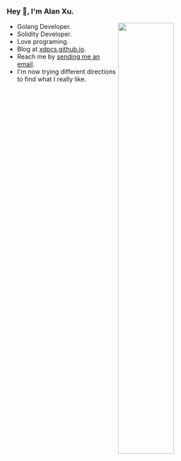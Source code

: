 ### Hey 👋, I'm Alan Xu.

<a href="https://github.com/XdpCs">
  <img align="right" src="https://github-readme-stats-git-masterrstaa-rickstaa.vercel.app/api?username=XdpCs&show_icons=true&include_all_commits=true&hide=issues&cache_seconds=1800&title_color=000&icon_color=0099ff&count_private=true&text_color=000&bg_color=ffffff&hide_border=true" width="50%"/>
</a>

* Golang Developer.
* Solidity Developer.
* Love programing.
* Blog at [xdpcs.github.io](https://xdpcs.github.io).
* Reach me by [sending me an email](mailto:xdpcsyy@gmail.com).
* I'm now trying different directions to find what I really like.

  
